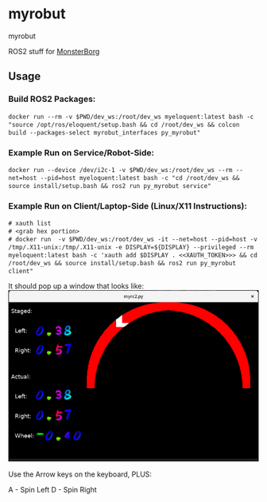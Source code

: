 # myrobut
myrobut

ROS2 stuff for [MonsterBorg](https://www.piborg.org/robots-1/monsterborg)

## Usage

### Build ROS2 Packages:
```
docker run --rm -v $PWD/dev_ws:/root/dev_ws myeloquent:latest bash -c "source /opt/ros/eloquent/setup.bash && cd /root/dev_ws && colcon build --packages-select myrobut_interfaces py_myrobut"
```

### Example Run on Service/Robot-Side:
```
docker run --device /dev/i2c-1 -v $PWD/dev_ws:/root/dev_ws --rm --net=host --pid=host myeloquent:latest bash -c "cd /root/dev_ws && source install/setup.bash && ros2 run py_myrobut service"
```

### Example Run on Client/Laptop-Side (Linux/X11 Instructions):
```
# xauth list
# <grab hex portion>
# docker run  -v $PWD/dev_ws:/root/dev_ws -it --net=host --pid=host -v /tmp/.X11-unix:/tmp/.X11-unix -e DISPLAY=${DISPLAY} --privileged --rm myeloquent:latest bash -c 'xauth add $DISPLAY . <<XAUTH_TOKEN>>> && cd /root/dev_ws && source install/setup.bash && ros2 run py_myrobut client"
```

It should pop up a window that looks like:
![steering_wheel.png](steering_wheel.png)

Use the Arrow keys on the keyboard, PLUS:

A - Spin Left
D - Spin Right


